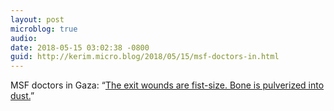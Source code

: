 ```yaml
---
layout: post
microblog: true
audio: 
date: 2018-05-15 03:02:38 -0800
guid: http://kerim.micro.blog/2018/05/15/msf-doctors-in.html
---
```

MSF doctors in Gaza: “[The exit wounds are fist-size. Bone is pulverized into dust.](https://www.doctorswithoutborders.org/article/gaza-avoiding-greater-blood-bath)”
